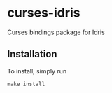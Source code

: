 # curses-idris

Curses bindings package for Idris

## Installation

To install, simply run

```
make install
```
